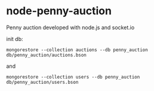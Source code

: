 node-penny-auction
==================

Penny auction developed with node.js and socket.io

init db:

```
mongorestore --collection auctions --db penny_auction db/penny_auction/auctions.bson
```
and
```
mongorestore --collection users --db penny_auction db/penny_auction/users.bson 
```
